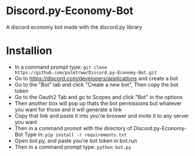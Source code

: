 # Discord.py-Economy-Bot
A discord economy bot made with the discord.py library

# Installion
- In a command prompt type: ```git clone https://github.com/palmtrww/Discord.py-Economy-Bot.git```
- Go to https://discord.com/developers/applications and create a bot
- Go to the "Bot" tab and click "Create a new bot", Then copy the bot token
- Go to the Oauth2 Tab and go to Scopes and click "Bot" in the options
- Then another box will pop up thats the bot permissions but whatever you want for those and it will generate a link
- Copy that link and paste it into you're broswer and invite it to any server you want
-  Then in a command promot with the directory of Discord.py-Economy-Bot Type in: ```pip install -r requirements.txt```
- Open bot.py, and paste you're bot token in bot.run
- Then in a command prompt type: ```python bot.py```
